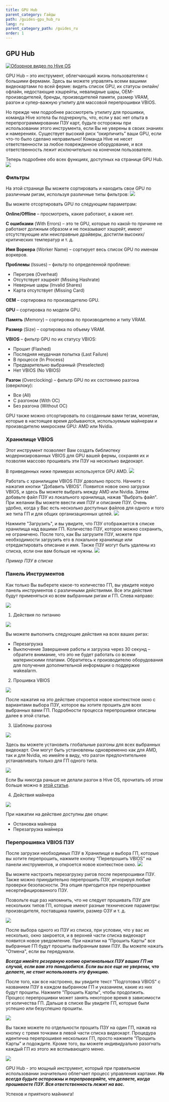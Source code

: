 ```yaml
---
title: GPU Hub
parent_category: Гайды
path: /guides-gpu_hub_ru
lang: ru
parent_category_path: /guides_ru
order: 1
---
```


## GPU Hub
<a href="https://youtu.be/t2FyPFxhThU
" target="_blank"><img src="http://img.youtube.com/vi/t2FyPFxhThU/0.jpg"
alt="Обзорное видео по Hive OS"></a>

GPU Hub – это инструмент, облегчающий жизнь пользователям с большими фермами.
Здесь вы можете управлять всеми вашими видеокартами по всей ферме: видеть список GPU, их статусы онлайн/офлайн, недостающие хэшрейты, невалидные шары, OEM-производителей, бренды, производителей памяти, размер VRAM, разгон и супер-важную утилиту для массовой перепрошивки VBIOS.

Но прежде чем подробнее рассмотреть утилиту для прошивки, команда Hive хотела бы подчеркнуть, что, если у вас нет опыта в перепрограммировании ПЗУ карт, будьте осторожны при использовании этого инструмента, если Вы не уверены в своих знаниях и намерениях. Существует высокий риск “окирпичить” ваши GPU, если что-то было сделано неправильно! Команда Hive не несет ответственности за любое поврежденное оборудование, и вся ответственность лежит исключительно на конечном пользователе.

Теперь подробнее обо всех функциях, доступных на странице GPU Hub.
<img src="https://cdn-images-1.medium.com/max/800/1*YI2hi-tF-kJjA8M2tuwPpA.png">

### Фильтры
На этой странице Вы можете сортировать и находить свои GPU по различным ригам, используя различные типы фильтров:
<img src="https://cdn-images-1.medium.com/max/800/1*jiHGMQVCaOkycRZygX5pXQ.png">

Вы можете отсортировать GPU по следующим параметрам:

**Online/Offline** – просмотреть, какие работают, а какие нет.

**С ошибками** (With Errors) – это те GPU, которые по какой-то причине не работают должным образом и не показывают хэшрейт, имеют отсутствующие или неисправные драйверы, достигли высоких/критических температур и т. д.

**Имя Воркера** (Worker Name) – сортирует весь список GPU по именам воркеров.

**Проблемы** (Issues) – фильтр по определенной проблеме:
- Перегрев (Overheat)
- Отсутствует хэшрейт (Missing Hashrate)
- Неверные шары (Invalid Shares)
- Карта отсутствует (Missing Card)

**OEM** – сортировка по производителю GPU.

**GPU** – сортировка по модели GPU.

**Память** (Memory) – сортировка по производителю и типу VRAM.

**Размер** (Size) – сортировка по объему VRAM.

**VBIOS** – фильтр GPU по их статусу VBIOS:
- Прошит (Flashed)
- Последняя неудачная попытка (Last Failure)
- В процессе (In Process)
- Предварительно выбранный (Preselected)
- Нет VBIOS (No VBIOS)

**Разгон** (Overclocking) – фильтр GPU по их состоянию разгона (оверклоку):
- Все (All)
- С разгоном (With OC)
- Без разгона (Without OC)

GPU также можно отсортировать по созданным вами тегам, монетам, которые в настоящее время добываются, используемым майнерам и производителю микросхем GPU: AMD или Nvidia.

### Хранилище VBIOS
Этот инструмент позволяет Вам создать библиотеку модернизированных VBIOS для GPU вашей фермы, сохраняя их и позволяя массово прошивать эти ПЗУ на несколько видеокарт.

В приведенных ниже примерах используется GPU AMD.
<img src="https://cdn-images-1.medium.com/max/800/1*Y65P4llQYPTbliQh8AiIXw.png">

Работать с хранилищем VBIOS ПЗУ довольно просто. Начните с нажатия кнопки "Добавить VBIOS". Появится новое окно загрузки VBIOS, и здесь Вы можете выбрать между AMD или Nvidia. Затем добавьте файл ПЗУ из локального хранилища, нажав "Выбрать файл". При желании Вы можете ввести имя ПЗУ и описание ПЗУ. Очень удобно, когда у Вас есть несколько доступных файлов для одного и того же типа ГП и для общих организационных целей.
<img src="https://cdn-images-1.medium.com/max/800/1*rE3pYaEX2pFQcI-tY-eNFQ.png">

Нажмите "Загрузить", и вы увидите, что ПЗУ отображается в списке хранилища над вашими ГП. Количество ПЗУ, которое можно сохранить, не ограничено. После того, как Вы загрузите ПЗУ, можете при необходимости загрузить его в локальное хранилище или отредактировать описание и имя. Также ПЗУ могут быть удалены из списка, если они вам больше не нужны.
<img src="https://cdn-images-1.medium.com/max/800/0*Ubol5NEpIRII8xh6">

*Пример ПЗУ в списке*

### Панель Инструментов
Как только Вы выберете какое-то количество ГП, вы увидите новую панель инструментов с различными действиями. Все эти действия будут применяться ко всем выбранным ригам и ГП.
Слева направо:

<img src="https://forum.hiveos.farm/uploads/default/original/2X/f/f40f53f24ab2bf17dbdf0061b9d9f1fd41bf9fd5.png">

1. Действия по питанию

<img src="https://forum.hiveos.farm/uploads/default/original/2X/f/f5b504370848c8478f575f73fccd62a5d97f595b.png">

Вы можете выполнить следующие действия на всех ваших ригах:
- Перезагрузка
- Выключение
Завершение работы и загрузка через 30 секунд – обратите внимание, что это не будет работать со всеми материнскими платами. Обратитесь к производителю оборудования для получения дополнительной информации о поддержке wakealarm.

2. Прошивка VBIOS

<img src="https://forum.hiveos.farm/uploads/default/original/2X/f/f3a886240f209860d64faa7e885afc19dc0b608b.png">

После нажатия на это действие откроется новое контекстное окно с вариантами выбора ПЗУ, которое вы хотите прошить для всех выбранных вами ГП. Подробности процесса перепрошивки описаны далее в этой статье.

3. Шаблоны разгона

<img src="https://forum.hiveos.farm/uploads/default/original/2X/1/147921a211fef1549b4af6839f5ec1281acec4cd.png">

Здесь вы можете установить глобальные разгоны для всех выбранных видеокарт. Они могут быть установлены одновременно как для AMD, так и для Nvidia, но имейте в виду, что разгон предпочтительнее устанавливать только для ГП одного типа.

<img src="https://cdn-images-1.medium.com/max/800/0*o5Y67yj4VpsNDTMe">

Если Вы никогда раньше не делали разгон в Hive OS, прочитать об этом больше можно в [этой статье](https://medium.com/hiveon/getting-started-with-hive-os-overclocking-profiles-basics-5e239e4f1ae5).

4. Действия майнера

<img src="https://forum.hiveos.farm/uploads/default/original/2X/b/bf93d014bb6bfc82b28f89a586f9b271ae877105.png">

При нажатии на действие доступны две опции:
- Остановка майнера
- Перезагрузка майнера

### Перепрошивка VBIOS ПЗУ
После загрузки необходимых ПЗУ в Хранилище и выбора ГП, которые вы хотите перепрошить, нажмите кнопку "Перепрошить VBIOS" на панели инструментов, и откроется новое контекстное окно.
<img src="https://cdn-images-1.medium.com/max/800/0*NqQ6Ag-lGkWfesHP">

Вы можете настроить перезагрузку ригов после перепрошивки ПЗУ.
Также можно принудительно перепрошить ПЗУ, игнорируя любые проверки безопасности. Эта опция пригодится при перепрошивке несертифицированного ПЗУ.

Позвольте еще раз напомнить, что не следует прошивать ПЗУ для нескольких типов ГП, которые имеют разные технические параметры: производителя, поставщика памяти, размер ОЗУ и т. д.

<img src="https://forum.hiveos.farm/uploads/default/original/2X/5/50d664435e37fa70123ed976b433efd78b89b877.png">

После выбора одного из ПЗУ из списка, при условии, что у вас их несколько, окно закроется, и в верхней части списка видеокарт появится новое уведомление. При нажатии на "Прошить Карты" все выбранные ГП будут прошиты выбранным вами ПЗУ.
Вы можете нажать "Отмена", если вы передумали.

***Всегда имейте резервную копию оригинальных ПЗУ ваших ГП на случай, если вам это понадобится.
Если вы все еще не уверены, что делаете, не стоит использовать эту функцию.***

После того, как все настроено, вы увидите текст "Подготовка VBIOS" с названием ПЗУ в каждом выбранном ГП и указанием, какие из них будут прошиты. Нажмите "Прошить Карты", чтобы продолжить.
Процесс перепрошивки может занять некоторое время в зависимости от количества ГП. Дальше в списке Вы увидите ГП, которые были успешно или безуспешно прошиты.

<img src="https://cdn-images-1.medium.com/max/800/0*zw5ROlCZ6ot4qw6y">

Вы также можете по отдельности прошить ПЗУ на один ГП, нажав на кнопку с тремя точками в левой части списка видеокарт.
Процедура идентична перепрошивке нескольких ГП, просто нажмите "Прошить Карты" и подождите. Кроме того, вы можете индивидуально разогнать каждый ГП из этого же всплывающего меню.

<img src="https://cdn-images-1.medium.com/max/800/0*2Mea19AM4q1Yaty5">

GPU Hub - это мощный инструмент, который при правильном использовании значительно облегчает процесс управления картами.
***Но всегда будьте осторожны и перепроверяйте, что делаете, когда прошиваете ПЗУ. Вся ответственность лежит на вас.***

Успехов и приятного майнинга!
